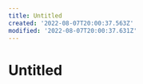 ```yaml
---
title: Untitled
created: '2022-08-07T20:00:37.563Z'
modified: '2022-08-07T20:00:37.631Z'
---
```


# Untitled
